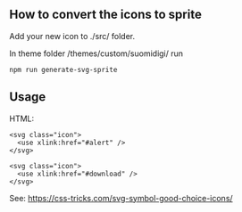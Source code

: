 ## How to convert the icons to sprite

Add your new icon to ./src/ folder.

In theme folder /themes/custom/suomidigi/ run
 
    npm run generate-svg-sprite
    
## Usage

HTML:
```
<svg class="icon">
  <use xlink:href="#alert" />
</svg>

<svg class="icon">
  <use xlink:href="#download" />
</svg>
```

See: https://css-tricks.com/svg-symbol-good-choice-icons/
